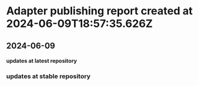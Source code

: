 # Adapter publishing report created at 2024-06-09T18:57:35.626Z

## 2024-06-09
#### updates at latest repository 
### updates at stable repository 
